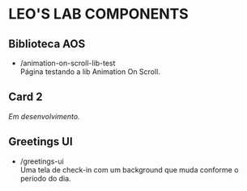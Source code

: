# LEO'S LAB COMPONENTS

## Biblioteca AOS
* /animation-on-scroll-lib-test  
Página testando a lib Animation On Scroll.  

## Card 2
_Em desenvolvimento._

## Greetings UI
* /greetings-ui  
Uma tela de check-in com um background que muda conforme o período do dia.